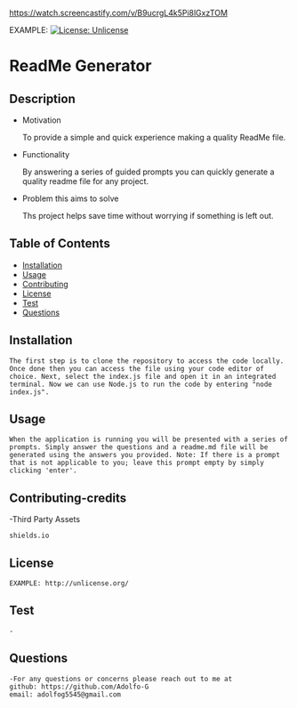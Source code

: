 https://watch.screencastify.com/v/B9ucrgL4k5Pi8lGxzTOM

EXAMPLE: [![License: Unlicense](https://img.shields.io/badge/license-Unlicense-blue.svg)](http://unlicense.org/)
  # ReadMe Generator
  ## Description
  - Motivation

    To provide a simple and quick experience making a quality ReadMe file.
  - Functionality

    By answering a series of guided prompts you can quickly generate a quality readme file for any project.
  - Problem this aims to solve

    Ths project helps save time without worrying if something is left out.

  ## Table of Contents
  * [Installation](#installation)
  * [Usage](#usage)
  * [Contributing](#contributing-credits)
  * [License](#license)
  * [Test](#test)
  * [Questions](#questions)

  ## Installation
    The first step is to clone the repository to access the code locally. Once done then you can access the file using your code editor of choice. Next, select the index.js file and open it in an integrated terminal. Now we can use Node.js to run the code by entering "node index.js".

  ## Usage
    When the application is running you will be presented with a series of prompts. Simply answer the questions and a readme.md file will be generated using the answers you provided. Note: If there is a prompt that is not applicable to you; leave this prompt empty by simply clicking 'enter'.
 

  ## Contributing-credits
  -Third Party Assets

    shields.io
  
  ## License
    EXAMPLE: http://unlicense.org/
  ## Test
    -
  ## Questions
    -For any questions or concerns please reach out to me at
    github: https://github.com/Adolfo-G
    email: adolfog5545@gmail.com
    
